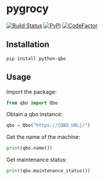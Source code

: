 # pygrocy
[![Build Status](https://travis-ci.com/SebRut/python-qbo.svg?branch=master)](https://travis-ci.com/SebRut/python-qbo)
[![PyPI](https://img.shields.io/pypi/v/python-qbo.svg)](https://pypi.org/project/python-qbo/)
[![CodeFactor](https://www.codefactor.io/repository/github/sebrut/python-qbo/badge)](https://www.codefactor.io/repository/github/sebrut/python-qbo)

## Installation

`pip install python-qbo`

## Usage
Import the package: 
```python
from qbo import Qbo
```

Obtain a qbo instance:
```python
qbo = Qbo("https://{QBO_URL}/")
```

Get the name of the machine:
```python
print(qbo.name())
```

Get maintenance status:

```python
print(qbo.maintenance_status())
```